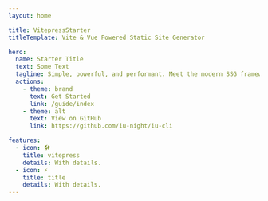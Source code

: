 ```yaml
---
layout: home

title: VitepressStarter
titleTemplate: Vite & Vue Powered Static Site Generator

hero:
  name: Starter Title
  text: Some Text
  tagline: Simple, powerful, and performant. Meet the modern SSG framework you've always wanted.
  actions:
    - theme: brand
      text: Get Started
      link: /guide/index
    - theme: alt
      text: View on GitHub
      link: https://github.com/iu-night/iu-cli

features:
  - icon: 🛠️
    title: vitepress
    details: With details.
  - icon: ⚡️
    title: title
    details: With details.
---
```

